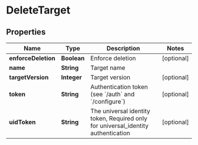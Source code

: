 

# DeleteTarget

## Properties

Name | Type | Description | Notes
------------ | ------------- | ------------- | -------------
**enforceDeletion** | **Boolean** | Enforce deletion |  [optional]
**name** | **String** | Target name | 
**targetVersion** | **Integer** | Target version |  [optional]
**token** | **String** | Authentication token (see &#x60;/auth&#x60; and &#x60;/configure&#x60;) |  [optional]
**uidToken** | **String** | The universal identity token, Required only for universal_identity authentication |  [optional]




